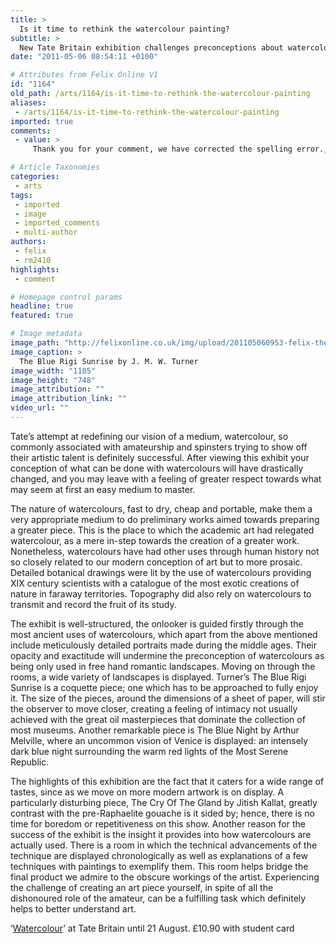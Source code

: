```yaml
---
title: >
  Is it time to rethink the watercolour painting?
subtitle: >
  New Tate Britain exhibition challenges preconceptions about watercolour as a medium
date: "2011-05-06 08:54:11 +0100"

# Attributes from Felix Online V1
id: "1164"
old_path: /arts/1164/is-it-time-to-rethink-the-watercolour-painting
aliases:
 - /arts/1164/is-it-time-to-rethink-the-watercolour-painting
imported: true
comments:
 - value: >
     Thank you for your comment, we have corrected the spelling error.,"Around the dimensions of a piece of paper" ??? How long IS a piece of string? <br> <br>Watercolour is NOT associated with "amateurship and spinsters trying to show off their artistic talent" except by arrogant, narrow-minded and ill-educated persons of a certain age (that is, under 25 or so). Elizabeth Blackadder, David Hockney, Craigie Aichison, and almost any graphic artist of any note use watercolour for its translucency and delicacy, its glowing colour values and its immediacy. <br> <br>It would be good to see reviews written by practitioners rather than poorly educated amateurs, in the art section of this magazine! <br> <br>Proof read for spelling, too. "Coulours?","arrogant, narrow-minded and ill-educated persons of a certain age (that is, under 25 or so)" <br> <br>Hmm, I'd call that a pretty narrow-minded, ill-educated opinion there, boy.

# Article Taxonomies
categories:
 - arts
tags:
 - imported
 - image
 - imported_comments
 - multi-author
authors:
 - felix
 - rm2410
highlights:
 - comment

# Homepage control params
headline: true
featured: true

# Image metadata
image_path: "http://felixonline.co.uk/img/upload/201105060953-felix-the-blue-rigi-lake-of-lucerne-sunrise.jpg"
image_caption: >
  The Blue Rigi Sunrise by J. M. W. Turner
image_width: "1105"
image_height: "748"
image_attribution: ""
image_attribution_link: ""
video_url: ""
---
```


Tate’s attempt at redefining our vision of a medium, watercolour, so commonly associated with amateurship and spinsters trying to show off their artistic talent is definitely successful. After viewing this exhibit your conception of what can be done with watercolours will have drastically changed, and you may leave with a feeling of greater respect towards what may seem at first an easy medium to master.

The nature of watercolours, fast to dry, cheap and portable, make them a very appropriate medium to do preliminary works aimed towards preparing a greater piece. This is the place to which the academic art had relegated watercolour, as a mere in-step towards the creation of a greater work. Nonetheless, watercolours have had other uses through human history not so closely related to our modern conception of art but to more prosaic. Detailed botanical drawings were lit by the use of watercolours providing XIX century scientists with a catalogue of the most exotic creations of nature in faraway territories. Topography did also rely on watercolours to transmit and record the fruit of its study.

The exhibit is well-structured, the onlooker is guided firstly through the most ancient uses of watercolours, which apart from the above mentioned include meticulously detailed portraits made during the middle ages. Their opacity and exactitude will undermine the preconception of watercolours as being only used in free hand romantic landscapes. Moving on through the rooms, a wide variety of landscapes is displayed. Turner’s The Blue Rigi Sunrise is a coquette piece; one which has to be approached to fully enjoy it. The size of the pieces, around the dimensions of a sheet of paper, will stir the observer to move closer, creating a feeling of intimacy not usually achieved with the great oil masterpieces that dominate the collection of most museums. Another remarkable piece is The Blue Night by Arthur Melville, where an uncommon vision of Venice is displayed: an intensely dark blue night surrounding the warm red lights of the Most Serene Republic.

The highlights of this exhibition are the fact that it caters for a wide range of tastes, since as we move on more modern artwork is on display. A particularly disturbing piece, The Cry Of The Gland by Jitish Kallat, greatly contrast with the pre-Raphaelite gouache is it sided by; hence, there is no time for boredom or repetitiveness on this show. Another reason for the success of the exhibit is the insight it provides into how watercolours are actually used. There is a room in which the technical advancements of the technique are displayed chronologically as well as explanations of a few techniques with paintings to exemplify them. This room helps bridge the final product we admire to the obscure workings of the artist. Experiencing the challenge of creating an art piece yourself, in spite of all the dishonoured role of the amateur, can be a fulfilling task which definitely helps to better understand art.

‘[Watercolour](http://www.tate.org.uk/britain/exhibitions/watercolour/default.shtm)’ at Tate Britain until 21 August.
 £10.90 with student card
